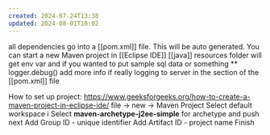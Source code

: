 ```yaml
---
created: 2024-07-24T13:38
updated: 2024-08-01T10:02
---
```

all dependencies go into a [[pom.xml]] file. This will be auto generated. You can start a new Maven project in [[Eclipse IDE]] 
[[java]]
resources folder will get env var and if you wanted to put sample sql data or something ** 
logger.debug()
add more info if really logging to server in the <PatternLayout> section of the [[pom.xml]] file

How to set up project: https://www.geeksforgeeks.org/how-to-create-a-maven-project-in-eclipse-ide/
file -> new -> Maven Project
Select default workspace i
Select **maven-archetype-j2ee-simple** for archetype and push next
Add Group ID - unique identifier 
Add Artifact ID - project name 
Finish 

